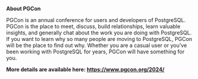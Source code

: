 **About PGCon**

PGCon is an annual conference for users and developers of PostgreSQL. PGCon is the place to meet, discuss, build relationships, learn valuable insights, and generally chat about the work you are doing with PostgreSQL. If you want to learn why so many people are moving to PostgreSQL, PGCon will be the place to find out why. Whether you are a casual user or you've been working with PostgreSQL for years, PGCon will have something for you.

**More details are available here: https://www.pgcon.org/2024/**

